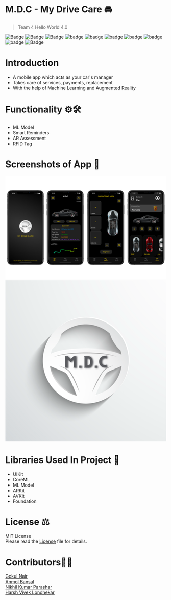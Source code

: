 # M.D.C - My Drive Care 🚘
> Team 4 Hello World 4.0

![Badge](https://img.shields.io/badge/MDC-App-yellowGreen)
![Badge](https://img.shields.io/badge/License-MIT-yellow) 
![Badge](https://img.shields.io/badge/Xcode-12.0.1-green)
![badge](https://img.shields.io/badge/Swift-5.0-red)
![badge](https://img.shields.io/badge/ML-Model-green)
![badge](https://img.shields.io/badge/AR-Kit-orange)
![badge](https://img.shields.io/badge/RFID-Tags-yellow)
![badge](https://img.shields.io/badge/iOS-14-blue)
![badge](https://img.shields.io/badge/Platfrom-iOS-orange)
![Badge](https://img.shields.io/badge/CarService-Application-yellowgreen)

# Introduction
* A mobile app which acts as your car's manager 
* Takes care of services, payments, replacement 
* With the help of Machine Learning and Augmented Reality

# Functionality ⚙🛠
* ML Model 
* Smart Reminders 
* AR Assessment 
* RFID Tag 

# Screenshots of App 📱
![Untitled design-4](https://github.com/Harsh4601/My-Drive-Care-M.D.C-Team-4-Hello-World-4.0/blob/main/M.D.C%20Logo/app%20ss.png)
![Untitled design-4](https://github.com/Harsh4601/My-Drive-Care-M.D.C-Team-4-Hello-World-4.0/blob/main/M.D.C%20Logo/M.D.C.svg)

# Libraries Used In Project 📒 

* UIKit 
* CoreML
* ML Model
* ARKit
* AVKit 
* Foundation

# License ⚖️  

MIT License<br> Please read the [License](https://github.com/NikhilKP631197/My-Drive-Care-M.D.C-Team-4-Hello-World-4.0) file for details.

# Contributors👨‍💻
[Gokul Nair](https://github.com/gokulnair2001)</br>
[Anmol Bansal](https://github.com/anmolbansal7)</br>
[Nikhil Kumar Parashar](https://github.com/NikhilKP631197)</br>
[Harsh Vivek Londhekar](https://github.com/Harsh4601)</br>
